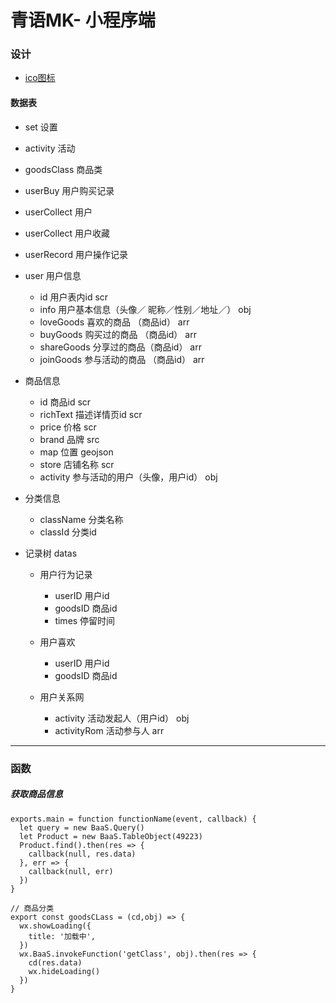 # 青语MK- 小程序端

### 设计
 * [ico图标](http://iconfont.cn/collections/detail?spm=a313x.7781069.1998910419.d9df05512&cid=7077) 

 
 

#### 数据表
*	set	   设置	
* 	activity 活动
*  goodsClass 商品类
*  userBuy	 用户购买记录
*  userCollect   用户
*  userCollect 用户收藏
*  userRecord  用户操作记录

*  user 用户信息
	* id 用户表内id  scr	
	* info 用户基本信息（头像／ 昵称／性别／地址／） obj
	* loveGoods 喜欢的商品 （商品id）	arr	
	* buyGoods 购买过的商品 （商品id） arr	
	* shareGoods 分享过的商品（商品id） 	arr
	* joinGoods  参与活动的商品 （商品id） 	arr

* 商品信息
	* id 商品id  scr
	* richText 描述详情页id  scr
	* price 价格 scr
	* brand 品牌 src
	* map 位置 geojson
	* store 店铺名称	scr
	* activity 参与活动的用户（头像，用户id） obj

* 分类信息
	* className 分类名称
	* classId 分类id
	 
	 	

* 记录树 datas
	* 用户行为记录
		* userID 用户id
		* goodsID 商品id
		* times 停留时间
		
	* 用户喜欢
		* userID 用户id	
		* goodsID 商品id

	* 用户关系网
		*  activity 活动发起人（用户id） obj
		*  activityRom 活动参与人 arr		



	
	

 




*** 

### 函数
##### 获取商品信息
	exports.main = function functionName(event, callback) {
	  let query = new BaaS.Query()
	  let Product = new BaaS.TableObject(49223)
	  Product.find().then(res => {
	    callback(null, res.data)
	  }, err => {
	    callback(null, err)
	  })
	}
	
	// 商品分类
	export const goodsCLass = (cd,obj) => {
	  wx.showLoading({
	    title: '加载中',
	  })
	  wx.BaaS.invokeFunction('getClass', obj).then(res => {
	    cd(res.data)
	    wx.hideLoading()
	  })
	}